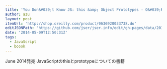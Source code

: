 ```yaml
---
title: 'You Don&#039;t Know JS: this &amp; Object Prototypes - O&#039;Reilly Media'
author: azu
layout: post
itemUrl: 'http://shop.oreilly.com/product/0636920033738.do'
editJSONPath: 'https://github.com/jser/jser.info/edit/gh-pages/data/2014/05/index.json'
date: '2014-05-09T12:50:31Z'
tags:
  - JavaScript
  - boook
---
```

June 2014発売
JavaScriptのthisとprototypeについての書籍
